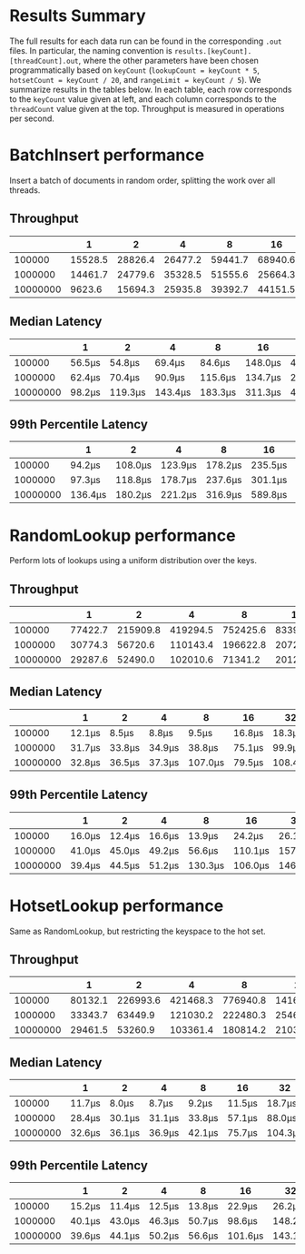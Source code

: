 # Results Summary

The full results for each data run can be found in the corresponding `.out` files. In particular, the naming convention is `results.[keyCount].[threadCount].out`, where the other parameters have been chosen programmatically based on `keyCount` (`lookupCount = keyCount * 5`, `hotsetCount = keyCount / 20`, and `rangeLimit = keyCount / 5`). We summarize results in the tables below. In each table, each row corresponds to the `keyCount` value given at left, and each column corresponds to the `threadCount` value given at the top. Throughput is measured in operations per second.

# BatchInsert performance

Insert a batch of documents in random order, splitting the work over all threads.

## Throughput

|          |       1 |       2 |       4 |       8 |      16 |      32 |
| -------- | ------- | ------- | ------- | ------- | ------- | ------- |
|   100000 | 15528.5 | 28826.4 | 26477.2 | 59441.7 | 68940.6 | 54981.4 |
|  1000000 | 14461.7 | 24779.6 | 35328.5 | 51555.6 | 25664.3 |  8431.6 |
| 10000000 |  9623.6 | 15694.3 | 25935.8 | 39392.7 | 44151.5 | 37388.0 |

## Median Latency

|          |      1 |       2 |       4 |       8 |      16 |      32 |
| -------- | ------ | ------- | ------- | ------- | ------- | ------- |
|   100000 | 56.5μs |  54.8μs |  69.4μs |  84.6μs | 148.0μs | 468.9μs |
|  1000000 | 62.4μs |  70.4μs |  90.9μs | 115.6μs | 134.7μs | 235.2μs |
| 10000000 | 98.2μs | 119.3μs | 143.4μs | 183.3μs | 311.3μs | 494.8μs |

## 99th Percentile Latency

|          |       1 |       2 |       4 |       8 |      16 |      32 |
| -------- | ------- | ------- | ------- | ------- | ------- | ------- |
|   100000 |  94.2μs | 108.0μs | 123.9μs | 178.2μs | 235.5μs |   1.1ms |
|  1000000 |  97.3μs | 118.8μs | 178.7μs | 237.6μs | 301.1μs | 892.9μs |
| 10000000 | 136.4μs | 180.2μs | 221.2μs | 316.9μs | 589.8μs | 993.3μs |

# RandomLookup performance

Perform lots of lookups using a uniform distribution over the keys.

## Throughput

|          |       1 |        2 |        4 |        8 |       16 |        32 |
| -------- | ------- | -------- | -------- | -------- | -------- | --------- |
|   100000 | 77422.7 | 215909.8 | 419294.5 | 752425.6 | 833915.6 | 1216290.1 |
|  1000000 | 30774.3 |  56720.6 | 110143.4 | 196622.8 | 207290.8 |  161732.6 |
| 10000000 | 29287.6 |  52490.0 | 102010.6 |  71341.2 | 201241.6 |  277812.7 |

## Median Latency

|          |      1 |      2 |      4 |       8 |     16 |      32 |
| -------- | ------ | ------ | ------ | ------- | ------ | ------- |
|   100000 | 12.1μs |  8.5μs |  8.8μs |   9.5μs | 16.8μs |  18.3μs |
|  1000000 | 31.7μs | 33.8μs | 34.9μs |  38.8μs | 75.1μs |  99.9μs |
| 10000000 | 32.8μs | 36.5μs | 37.3μs | 107.0μs | 79.5μs | 108.4μs |

## 99th Percentile Latency

|          |      1 |      2 |      4 |       8 |      16 |      32 |
| -------- | ------ | ------ | ------ | ------- | ------- | ------- |
|   100000 | 16.0μs | 12.4μs | 16.6μs |  13.9μs |  24.2μs |  26.1μs |
|  1000000 | 41.0μs | 45.0μs | 49.2μs |  56.6μs | 110.1μs | 157.7μs |
| 10000000 | 39.4μs | 44.5μs | 51.2μs | 130.3μs | 106.0μs | 146.4μs |

# HotsetLookup performance

Same as RandomLookup, but restricting the keyspace to the hot set.

## Throughput

|          |       1 |        2 |        4 |        8 |        16 |        32 |
| -------- | ------- | -------- | -------- | -------- | --------- | --------- |
|   100000 | 80132.1 | 226993.6 | 421468.3 | 776940.8 | 1416978.5 | 1214016.4 |
|  1000000 | 33343.7 |  63449.9 | 121030.2 | 222480.3 |  254656.3 |  125083.9 |
| 10000000 | 29461.5 |  53260.9 | 103361.4 | 180814.2 |  210307.5 |  288378.8 |

## Median Latency

|          |      1 |      2 |      4 |      8 |     16 |      32 |
| -------- | ------ | ------ | ------ | ------ | ------ | ------- |
|   100000 | 11.7μs |  8.0μs |  8.7μs |  9.2μs | 11.5μs |  18.7μs |
|  1000000 | 28.4μs | 30.1μs | 31.1μs | 33.8μs | 57.1μs |  88.0μs |
| 10000000 | 32.6μs | 36.1μs | 36.9μs | 42.1μs | 75.7μs | 104.3μs |

## 99th Percentile Latency

|          |      1 |      2 |      4 |      8 |      16 |      32 |
| -------- | ------ | ------ | ------ | ------ | ------- | ------- |
|   100000 | 15.2μs | 11.4μs | 12.5μs | 13.8μs |  22.9μs |  26.2μs |
|  1000000 | 40.1μs | 43.0μs | 46.3μs | 50.7μs |  98.6μs | 148.2μs |
| 10000000 | 39.6μs | 44.1μs | 50.2μs | 56.6μs | 101.6μs | 143.1μs |

